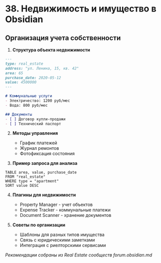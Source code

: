 # 38. Недвижимость и имущество в Obsidian

## Организация учета собственности

1. **Структура объекта недвижимости**
```markdown
---
type: real_estate
address: "ул. Ленина, 15, кв. 42"
area: 65
purchase_date: 2020-05-12
value: 4500000
---

# Коммунальные услуги
- Электричество: 1200 руб/мес
- Вода: 800 руб/мес

## Документы
- [ ] Договор купли-продажи
- [ ] Технический паспорт
```

2. **Методы управления**
   - График платежей
   - Журнал ремонтов
   - Фотофиксация состояния

3. **Пример запроса для анализа**
```dataview
TABLE area, value, purchase_date
FROM "real_estate"
WHERE type = "apartment"
SORT value DESC
```

4. **Плагины для недвижимости**
   - Property Manager - учет объектов
   - Expense Tracker - коммунальные платежи
   - Document Scanner - хранение документов

5. **Советы по организации**
   - Шаблоны для разных типов имущества
   - Связь с юридическими заметками
   - Интеграция с риелторскими сервисами

*Рекомендации собраны из Real Estate сообществ forum.obsidian.md*